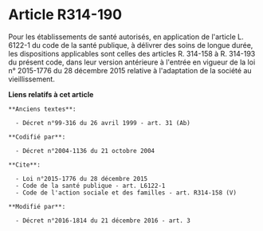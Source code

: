 # Article R314-190

Pour les établissements de santé autorisés, en application de l'article L. 6122-1 du code de la santé publique, à délivrer
des soins de longue durée, les dispositions applicables sont celles des articles R. 314-158 à R. 314-193 du présent code,
dans leur version antérieure à l'entrée en vigueur de la loi n° 2015-1776 du 28 décembre 2015 relative à l'adaptation de la
société au vieillissement.

**Liens relatifs à cet article**

	**Anciens textes**:

	  - Décret n°99-316 du 26 avril 1999 - art. 31 (Ab)

	**Codifié par**:

	  - Décret n°2004-1136 du 21 octobre 2004

	**Cite**:

	  - Loi n°2015-1776 du 28 décembre 2015
	  - Code de la santé publique - art. L6122-1
	  - Code de l'action sociale et des familles - art. R314-158 (V)

	**Modifié par**:

	  - Décret n°2016-1814 du 21 décembre 2016 - art. 3
